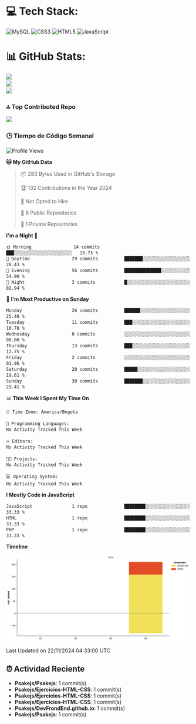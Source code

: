 
# 💻 Tech Stack:
![MySQL](https://img.shields.io/badge/mysql-4479A1.svg?style=plastic&logo=mysql&logoColor=white) ![CSS3](https://img.shields.io/badge/css3-%231572B6.svg?style=plastic&logo=css3&logoColor=white) ![HTML5](https://img.shields.io/badge/html5-%23E34F26.svg?style=plastic&logo=html5&logoColor=white) ![JavaScript](https://img.shields.io/badge/javascript-%23323330.svg?style=plastic&logo=javascript&logoColor=%23F7DF1E)

# 📊 GitHub Stats:
![](https://github-readme-stats.vercel.app/api?username=Psakejs&theme=shadow_blue&hide_border=false&include_all_commits=true&count_private=true)<br/>
![](https://github-readme-streak-stats.herokuapp.com/?user=Psakejs&theme=shadow_blue&hide_border=false)<br/>
![](https://github-readme-stats.vercel.app/api/top-langs/?username=Psakejs&theme=shadow_blue&hide_border=false&include_all_commits=true&count_private=true&layout=compact)

### 🔝 Top Contributed Repo
![](https://github-contributor-stats.vercel.app/api?username=Psakejs&limit=5&theme=shadow_blue&combine_all_yearly_contributions=true)


### 🕒 Tiempo de Código Semanal
<!--START_SECTION:waka-->
![Profile Views](http://img.shields.io/badge/Profile%20Views-20-blue)

**🐱 My GitHub Data** 

> 📦 283 Bytes Used in GitHub's Storage 
 > 
> 🏆 132 Contributions in the Year 2024
 > 
> 🚫 Not Opted to Hire
 > 
> 📜 6 Public Repositories 
 > 
> 🔑 1 Private Repositories 
 > 
**I'm a Night 🦉** 

```text
🌞 Morning                14 commits          ███░░░░░░░░░░░░░░░░░░░░░░   13.73 % 
🌆 Daytime                29 commits          ███████░░░░░░░░░░░░░░░░░░   28.43 % 
🌃 Evening                56 commits          ██████████████░░░░░░░░░░░   54.90 % 
🌙 Night                  3 commits           █░░░░░░░░░░░░░░░░░░░░░░░░   02.94 % 
```
📅 **I'm Most Productive on Sunday** 

```text
Monday                   26 commits          ██████░░░░░░░░░░░░░░░░░░░   25.49 % 
Tuesday                  11 commits          ███░░░░░░░░░░░░░░░░░░░░░░   10.78 % 
Wednesday                0 commits           ░░░░░░░░░░░░░░░░░░░░░░░░░   00.00 % 
Thursday                 13 commits          ███░░░░░░░░░░░░░░░░░░░░░░   12.75 % 
Friday                   2 commits           ░░░░░░░░░░░░░░░░░░░░░░░░░   01.96 % 
Saturday                 20 commits          █████░░░░░░░░░░░░░░░░░░░░   19.61 % 
Sunday                   30 commits          ███████░░░░░░░░░░░░░░░░░░   29.41 % 
```


📊 **This Week I Spent My Time On** 

```text
🕑︎ Time Zone: America/Bogota

💬 Programming Languages: 
No Activity Tracked This Week

🔥 Editors: 
No Activity Tracked This Week

🐱‍💻 Projects: 
No Activity Tracked This Week

💻 Operating System: 
No Activity Tracked This Week
```

**I Mostly Code in JavaScript** 

```text
JavaScript               1 repo              ████████░░░░░░░░░░░░░░░░░   33.33 % 
HTML                     1 repo              ████████░░░░░░░░░░░░░░░░░   33.33 % 
PHP                      1 repo              ████████░░░░░░░░░░░░░░░░░   33.33 % 
```



**Timeline**

![Lines of Code chart](https://raw.githubusercontent.com/Psakejs/Psakejs/main/assets/bar_graph.png)


 Last Updated on 22/11/2024 04:33:00 UTC
<!--END_SECTION:waka-->


























































































































































































































































































































































































































































































































































## ⏰ Actividad Reciente
- **Psakejs/Psakejs**: 1 commit(s)
- **Psakejs/Ejercicios-HTML-CSS**: 1 commit(s)
- **Psakejs/Ejercicios-HTML-CSS**: 1 commit(s)
- **Psakejs/Ejercicios-HTML-CSS**: 1 commit(s)
- **Psakejs/DevFrondEnd.github.io**: 1 commit(s)
- **Psakejs/Psakejs**: 1 commit(s)
